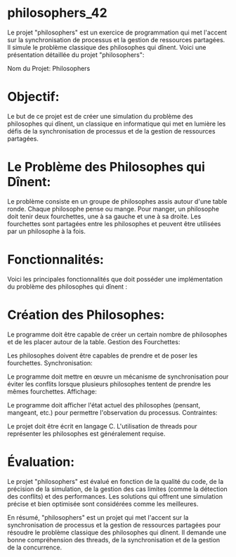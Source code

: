 # philosophers_42

Le projet "philosophers" est un exercice de programmation qui met l'accent sur la synchronisation de processus et la gestion de ressources partagées. Il simule le problème classique des philosophes qui dînent. Voici une présentation détaillée du projet "philosophers":

Nom du Projet: Philosophers

# Objectif:

Le but de ce projet est de créer une simulation du problème des philosophes qui dînent, un classique en informatique qui met en lumière les défis de la synchronisation de processus et de la gestion de ressources partagées.

# Le Problème des Philosophes qui Dînent:

Le problème consiste en un groupe de philosophes assis autour d'une table ronde. Chaque philosophe pense ou mange. Pour manger, un philosophe doit tenir deux fourchettes, une à sa gauche et une à sa droite. Les fourchettes sont partagées entre les philosophes et peuvent être utilisées par un philosophe à la fois.

# Fonctionnalités:

Voici les principales fonctionnalités que doit posséder une implémentation du problème des philosophes qui dînent :

# Création des Philosophes:

Le programme doit être capable de créer un certain nombre de philosophes et de les placer autour de la table.
Gestion des Fourchettes:

Les philosophes doivent être capables de prendre et de poser les fourchettes.
Synchronisation:

Le programme doit mettre en œuvre un mécanisme de synchronisation pour éviter les conflits lorsque plusieurs philosophes tentent de prendre les mêmes fourchettes.
Affichage:

Le programme doit afficher l'état actuel des philosophes (pensant, mangeant, etc.) pour permettre l'observation du processus.
Contraintes:

Le projet doit être écrit en langage C.
L'utilisation de threads pour représenter les philosophes est généralement requise.
# Évaluation:

Le projet "philosophers" est évalué en fonction de la qualité du code, de la précision de la simulation, de la gestion des cas limites (comme la détection des conflits) et des performances. Les solutions qui offrent une simulation précise et bien optimisée sont considérées comme les meilleures.

En résumé, "philosophers" est un projet qui met l'accent sur la synchronisation de processus et la gestion de ressources partagées pour résoudre le problème classique des philosophes qui dînent. Il demande une bonne compréhension des threads, de la synchronisation et de la gestion de la concurrence.





